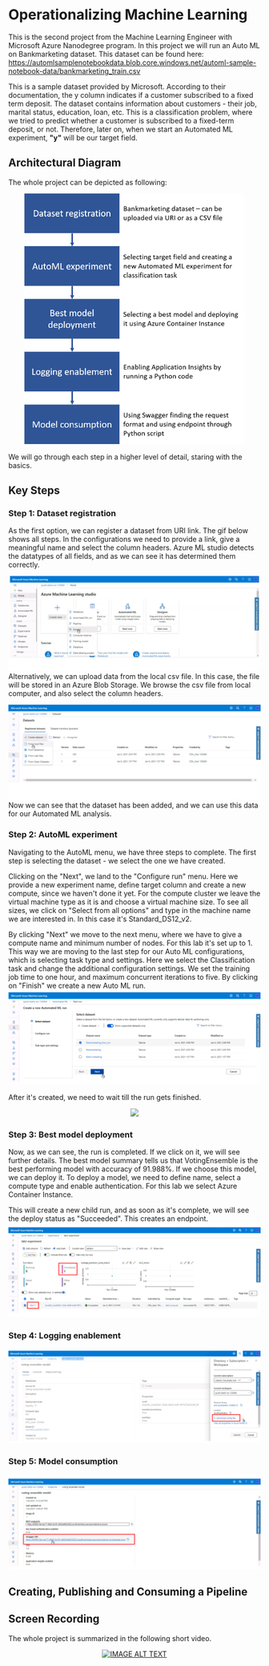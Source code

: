 # Operationalizing Machine Learning

This is the second project from the Machine Learning Engineer with Microsoft Azure Nanodegree program. In this project we will run an Auto ML on Bankmarketing dataset. This dataset can be found here: https://automlsamplenotebookdata.blob.core.windows.net/automl-sample-notebook-data/bankmarketing_train.csv

This is a sample dataset provided by Microsoft. According to their documentation, the y column indicates if a customer subscribed to a fixed term deposit. The dataset contains information about customers - their job, marital status, education, loan, etc. This is a classification problem, where we tried to predict whether a customer is subscribed to a fixed-term deposit, or not. Therefore, later on, when we start an Automated ML experiment, **"y"** will be our target field. 

## Architectural Diagram
The whole project can be depicted as following:

<div align="center">
  <img src="images/1_Project_Architecture.png" height="500" />
</div>

We will go through each step in a higher level of detail, staring with the basics. 

## Key Steps

### Step 1: Dataset registration
As the first option, we can register a dataset from URI link. The gif below shows all steps. In the configurations we need to provide a link, give a meaningful name and select the column headers. Azure ML studio detects the datatypes of all fields, and as we can see it has determined them correctly.

![Alt text](images/Step1_Option1.gif "Optional Title")
Alternatively, we can upload data from the local csv file. In this case, the file will be stored in an Azure Blob Storage. We browse the csv file from local computer, and also select the column headers. 

![Alt text](images/Step1_Option2.gif "Optional Title")
Now we can see that the dataset has been added, and we can use this data for our Automated ML analysis.

### Step 2: AutoML experiment

Navigating to the AutoML menu, we have three steps to complete. The first step is selecting the dataset - we select the one we have created. 

Clicking on the "Next", we land to the "Configure run" menu. Here we provide a new experiment name, define target column and create a new compute, since we haven't done it yet. 
For the compute cluster we leave the virtual machine type as it is and choose a virtual machine size. To see all sizes, we click on "Select from all options" and type in the machine name we are interested in. In this case it's Standard_DS12_v2.

By clicking "Next" we move to the next menu, where we have to give a compute name and minimum number of nodes. For this lab it's set up to 1. 
This way we are moving to the last step for our Auto ML configurations, which is selecting task type and settings. Here we select the Classification task and change the additional configuration settings. We set the training job time to one hour, and maximum concurrent iterations to five. By clicking on "Finish" we create a new Auto ML run.
![Alt text](images/Step2_AutoML.gif "Optional Title")

After it's created, we need to wait till the run gets finished. 
<div align="center">
  <img src="https://i.ytimg.com/vi/MXcMV-d_2Js/maxresdefault.jpg" height="200" />
</div>

### Step 3: Best model deployment
Now, as we can see, the run is completed. If we click on it, we will see further details. The best model summary tells us that VotingEnsemble is the best performing model with accuracy of 91.988%. If we choose this model, we can deploy it. To deploy a model, we need to define name, select a compute type and enable authentication. For this lab we select Azure Container Instance. 

This will create a new child run, and as soon as it's complete, we will see the deploy status as "Succeeded". This creates an endpoint. 
![Alt text](images/Step3_Deployment.gif "Optional Title")

### Step 4: Logging enablement

![Alt text](images/Step4_Logging.gif "Optional Title")

### Step 5: Model consumption

![Alt text](images/Step5_Consumption.gif "Optional Title")

## Creating, Publishing and Consuming a Pipeline

## Screen Recording
The whole project is summarized in the following short video. 
<div align="center">
  <a href="https://drive.google.com/file/d/1XU4UQ5OgIuSlD06CzA4EFjF7Y8i11u6r/view?usp=sharing"><img src="https://images.pexels.com/photos/1626481/pexels-photo-1626481.jpeg?auto=compress&cs=tinysrgb&dpr=1&w=500" alt="IMAGE ALT TEXT"></a>
</div>
